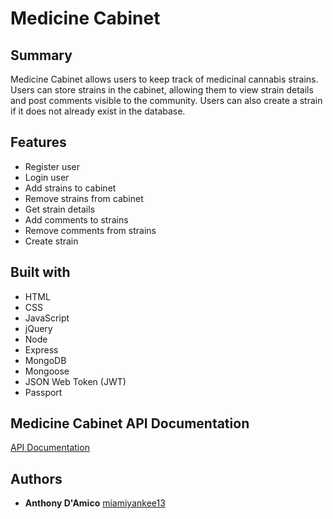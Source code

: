 # Medicine Cabinet

## Summary
Medicine Cabinet allows users to keep track of medicinal cannabis strains.
Users can store strains in the cabinet, allowing them to view strain details and post comments visible to the community. Users can also create a strain if it does not already exist in the database.

## Features
* Register user
* Login user
* Add strains to cabinet
* Remove strains from cabinet
* Get strain details
* Add comments to strains
* Remove comments from strains
* Create strain

## Built with
* HTML
* CSS
* JavaScript
* jQuery
* Node
* Express
* MongoDB
* Mongoose
* JSON Web Token (JWT)
* Passport

## Medicine Cabinet API Documentation
[API Documentation](https://miamiyankee13.github.io/api-docs-medicine-cabinet/#introduction)

## Authors
* **Anthony D'Amico** [miamiyankee13](https://github.com/miamiyankee13)